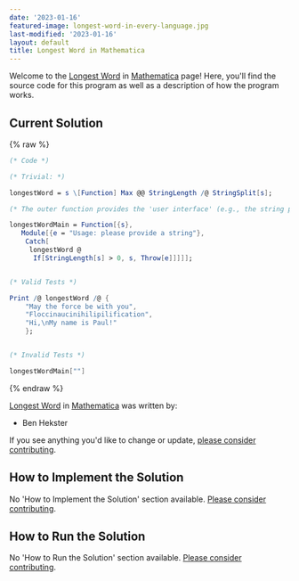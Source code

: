 ```yaml
---
date: '2023-01-16'
featured-image: longest-word-in-every-language.jpg
last-modified: '2023-01-16'
layout: default
title: Longest Word in Mathematica
---
```


Welcome to the [Longest Word](https://sampleprograms.io/projects/longest-word) in [Mathematica](https://sampleprograms.io/languages/mathematica) page! Here, you'll find the source code for this program as well as a description of how the program works.

## Current Solution

{% raw %}

```mathematica
(* Code *)

(* Trivial: *)

longestWord = s \[Function] Max @@ StringLength /@ StringSplit[s];

(* The outer function provides the 'user interface' (e.g., the string parsing): *)

longestWordMain = Function[{s},
   Module[{e = "Usage: please provide a string"},
    Catch[
     longestWord @
      If[StringLength[s] > 0, s, Throw[e]]]]];


(* Valid Tests *)

Print /@ longestWord /@ {
    "May the force be with you",
    "Floccinaucinihilipilification",
    "Hi,\nMy name is Paul!"
    };


(* Invalid Tests *)

longestWordMain[""]
```

{% endraw %}

[Longest Word](https://sampleprograms.io/projects/longest-word) in [Mathematica](https://sampleprograms.io/languages/mathematica) was written by:

- Ben Hekster

If you see anything you'd like to change or update, [please consider contributing](https://github.com/TheRenegadeCoder/sample-programs).

## How to Implement the Solution

No 'How to Implement the Solution' section available. [Please consider contributing](https://github.com/TheRenegadeCoder/sample-programs-website).

## How to Run the Solution

No 'How to Run the Solution' section available. [Please consider contributing](https://github.com/TheRenegadeCoder/sample-programs-website).